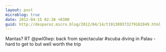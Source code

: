 ```yaml
---
layout: post
microblog: true
date: 2012-04-15 02:38 +0300
guid: http://desparoz.micro.blog/2012/04/14/t191309373279182849.html
---
```

Mantas? RT @pwl0lwp: back from spectacular #scuba diving in Palau - hard to get to but well worth the trip
